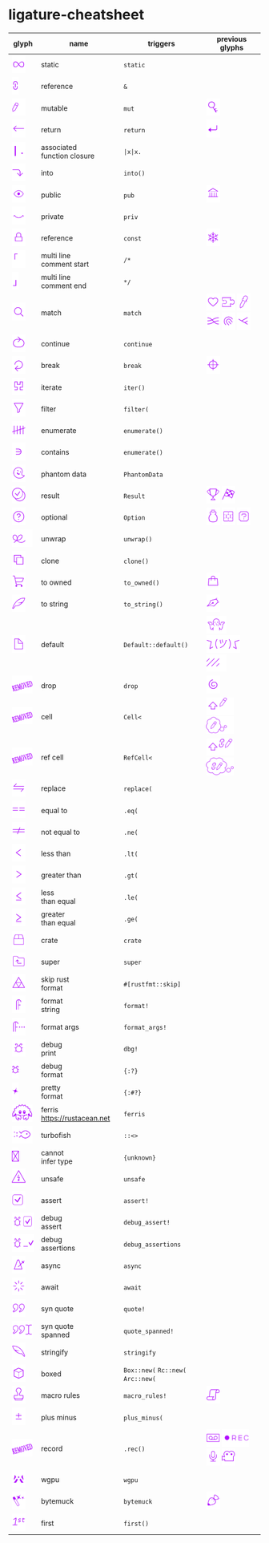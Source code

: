 # ligature-cheatsheet

| glyph | name | triggers | previous glyphs |
|---|---|---|---|
| <img src="svg/infinity_fix.svg" height=35 /> | static | `static` |  |
| <img src="svg/link.svg" height=35 /> | reference | `&` |  |
| <img src="svg/pencil_eraser_small.svg" height=35 />  | mutable | `mut` | <img src="svg/mutable_key.svg" height=35 /> |
| <img src="svg/return_straight.svg" height=35 /> | return | `return` | <img src="svg/return_simple.svg" height=35 /> |
| <img src="svg/bar_dot.svg" height=35 /> | associated <br>function closure | `\|x\|x.` | |
| <img src="svg/arrow_into_long.svg" height=35 /> | into | `into()` |  |
| <img src="svg/eye_open_new.svg" height=35 /> | public | `pub` | <img src="svg/library_small_thin.svg" height=35 /> |
| <img src="svg/eye_closed_thin3.svg" height=35 /> | private | `priv` |  |
| <img src="svg/const_lock.svg" height=35 /> | reference | `const` | <img src="svg/snowflake.svg" height=35 /> |
| <img src="svg/inl_comment_left3.svg" height=35 /> | multi line <br>comment start | `/*` |  |
| <img src="svg/inl_comment_right3.svg" height=35 /> | multi line <br>comment end | `*/` |  |
| <img src="svg/magnifyer.svg" height=35 /> | match | `match` | <img src="svg/heart.svg" height=35 /> <img src="svg/jiggie.svg" height=35 /> <img src="svg/pipette_alt.svg" height=35 /> <img src="svg/rewire.svg" height=35 /> <img src="svg/fingerprint_full.svg" height=35 /> <img src="svg/match_branch3.svg" height=35 /> |
| <img src="svg/continue_oval.svg" height=35 /> | continue | `continue` |  |
| <img src="svg/exit_loop_arrow.svg" height=35 /> | break | `break` | <img src="svg/coda_circle.svg" height=35 /> |
| <img src="svg/hilbert.svg" height=35 /> | iterate | `iter()` |  |
| <img src="svg/filter.svg" height=35 /> | filter | `filter(` |  |
| <img src="svg/count_five.svg" height=35 /> | enumerate | `enumerate()` |  |
| <img src="svg/element_of_left.svg" height=35 /> | contains | `enumerate()` |  |
| <img src="svg/phantom2.svg" height=35 /> | phantom data | `PhantomData` |  |
| <img src="svg/circle_result.svg" height=35 /> | result | `Result` | <img src="svg/result_cup.svg" height=35 /> <img src="svg/finish_flag.svg" height=35 /> |
| <img src="svg/circle_option.svg" height=35 /> | optional | `Option` | <img src="svg/empty_bottle2.svg" height=35 /> <img src="svg/brick_block.svg" height=35 /> <img src="svg/question_block.svg" height=35 /> |
| <img src="svg/unwrap_short2.svg" height=35 /> | unwrap | `unwrap()` |  |
| <img src="svg/copy_sheets.svg" height=35 /> | clone | `clone()` |  |
| <img src="svg/shopping_cart3.svg" height=35 /> | to owned | `to_owned()` | <img src="svg/shopping_bag_simple.svg" height=35 /> |
| <img src="svg/feather.svg" height=35 /> | to string | `to_string()` | <img src="svg/pen.svg" height=35 /> |
| <img src="svg/paper_sheet.svg" height=35 /> | default | `Default::default()` | <img src="svg/shrug_emoji.svg" height=35 /> <img src="svg/shrug.svg" height=35 /> <img src="svg/shaded_small.svg" height=35 /> |
| <img src="svg/no_glpyh.svg" height=35 /> | drop | `drop` | <img src="svg/spiral.svg" height=35 /> |
| <img src="svg/no_glpyh.svg" height=35 /> | cell | `Cell<` | <img src="svg/powerup_mut2.svg" height=35 /> <img src="svg/cloud_mut.svg" height=35 /> |
| <img src="svg/no_glpyh.svg" height=35 /> | ref cell | `RefCell<` | <img src="svg/powerup_refmut2.svg" height=35 /> <img src="svg/cloud_refmut.svg" height=35 /> |
| <img src="svg/arrow_replace_wide.svg" height=35 /> | replace | `replace(` |  |
| <img src="svg/equal2x.svg" height=35 /> | equal to | `.eq(` |  |
| <img src="svg/notequal2x.svg" height=35 /> | not equal to | `.ne(` |  |
| <img src="svg/less2x.svg" height=35 /> | less than | `.lt(` |  |
| <img src="svg/greater2x.svg" height=35 /> | greater than | `.gt(` |  |
| <img src="svg/lequal2x.svg" height=35 /> | less <br>than equal | `.le(` |  |
| <img src="svg/gequal2x.svg" height=35 /> | greater <br>than equal | `.ge(` |  |
| <img src="svg/crates_io_crate_thin.svg" height=35 /> | crate | `crate` |  |
| <img src="svg/folder_up.svg" height=35 /> | super | `super` |  |
| <img src="svg/triforce.svg" height=35 /> | skip rust <br>format | `#[rustfmt::skip]` |  |
| <img src="svg/format_wide.svg" height=35 /> | format <br>string | `format!` |  |
| <img src="svg/format_args.svg" height=35 /> | format args | `format_args!` |  |
| <img src="svg/cute_bug.svg" height=35 /> | debug <br>print| `dbg!` |  |
| <img src="svg/cute_bug_single_wide.svg" height=35 /> | debug <br>format| `{:?}` |  |
| <img src="svg/sparkle_single_wide.svg" height=35 /> | pretty <br>format| `{:#?}` |  |
| <img src="svg/ferris.svg" height=35 /> | ferris <https://rustacean.net> | `ferris` | |
| <img src="svg/turbofish.svg" height=35 /> | turbofish | `::<>` |  |
| <img src="svg/big_x.svg" height=35 /> | cannot <br>infer type | `{unknown}` |  |
| <img src="svg/unsafe_lightning_triangle.svg" height=35 /> | unsafe | `unsafe` |  |
| <img src="svg/expect_v3.svg" height=35 /> | assert | `assert!` |  |
| <img src="svg/debug_assert.svg" height=35 /> | debug <br>assert | `debug_assert!` |  |
| <img src="svg/debug_assertions_cute_bug.svg" height=35 /> | debug <br>assertions | `debug_assertions` |  |
| <img src="svg/metronome.svg" height=35 /> | async | `async` |  |
| <img src="svg/await.svg" height=35 /> | await | `await` |  |
| <img src="svg/quote.svg" height=35 /> | syn quote | `quote!` |  |
| <img src="svg/quote_cursor.svg" height=35 /> | syn quote <br>spanned| `quote_spanned!` |  |
| <img src="svg/feather_flip.svg" height=35 /> | stringify | `stringify` |  |
| <img src="svg/cube2.svg" height=35 /> | boxed | `Box::new(` `Rc::new(` `Arc::new(` |  |
| <img src="svg/stamp.svg" height=35 /> | macro rules | `macro_rules!` | <img src="svg/script.svg" height=35 /> |
| <img src="svg/plus_minus.svg" height=35 /> | plus minus | `plus_minus(` | |
| <img src="svg/no_glpyh.svg" height=35 /> | record | `.rec()` | <img src="svg/casette.svg" height=35 /> <img src="svg/rec.svg" height=35 /> <img src="svg/mic.svg" height=35 /> <img src="svg/camera.svg" height=35 /> |
| <img src="svg/wgpu.svg" height=35 /> |  wgpu | `wgpu` | |
| <img src="svg/magic_wand.svg" height=35 /> |  bytemuck | `bytemuck` | <img src="svg/pastry_bag.svg" height=35 />  |
| <img src="svg/first.svg" height=35 /> |  first | `first()` | |
